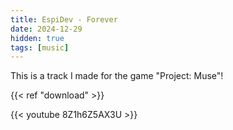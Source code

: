 ```yaml
---
title: EspiDev - Forever
date: 2024-12-29
hidden: true
tags: [music]
---
```


This is a track I made for the game "Project: Muse"!

{{< ref "download" >}}

{{< youtube 8Z1h6Z5AX3U >}}

